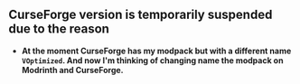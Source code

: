## CurseForge version is temporarily suspended due to the reason

- **At the moment CurseForge has my modpack but with a different name `VOptimized`. And now I'm thinking of changing name the modpack on Modrinth and CurseForge.**